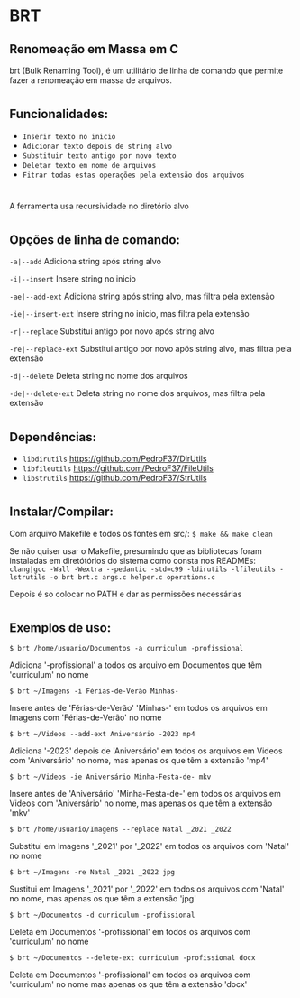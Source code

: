 # BRT
## Renomeação em Massa em C
brt (Bulk Renaming Tool), é um utilitário de linha de comando que permite fazer a renomeação em massa de arquivos.
#
## Funcionalidades:
* `Inserir texto no inicio`
* `Adicionar texto depois de string alvo`
* `Substituir texto antigo por novo texto`
* `Deletar texto em nome de arquivos`
* `Fitrar todas estas operações pela extensão dos arquivos`
#
A ferramenta usa recursividade no diretório alvo
#
## Opções de linha de comando:
`-a|--add` Adiciona string após string alvo

`-i|--insert` Insere string no inicio

`-ae|--add-ext` Adiciona string após string alvo, mas filtra pela extensão

`-ie|--insert-ext` Insere string no inicio, mas filtra pela extensão

`-r|--replace` Substitui antigo por novo após string alvo

`-re|--replace-ext` Substitui antigo por novo após string alvo, mas filtra pela extensão

`-d|--delete` Deleta string no nome dos arquivos

`-de|--delete-ext` Deleta string no nome dos arquivos, mas filtra pela extensão
#
## Dependências:
* `libdirutils`  https://github.com/PedroF37/DirUtils
* `libfileutils`  https://github.com/PedroF37/FileUtils
* `libstrutils`  https://github.com/PedroF37/StrUtils
#
## Instalar/Compilar:
Com arquivo Makefile e todos os fontes em src/:
`$ make && make clean`

Se não quiser usar o Makefile, presumindo que as bibliotecas foram instaladas em diretótórios do sistema como consta nos READMEs:
`clang|gcc -Wall -Wextra --pedantic -std=c99 -ldirutils -lfileutils -lstrutils -o brt brt.c args.c helper.c operations.c`

Depois é so colocar no PATH e dar as permissões necessárias
#
## Exemplos de uso:
`$ brt /home/usuario/Documentos -a curriculum -profissional`

Adiciona '-profissional' a todos os arquivo em Documentos que têm 'curriculum' no nome

`$ brt ~/Imagens -i Férias-de-Verão Minhas-`

Insere antes de 'Férias-de-Verão' 'Minhas-' em todos os arquivos em Imagens com 'Férias-de-Verão' no nome

`$ brt ~/Videos --add-ext Aniversário -2023 mp4`

Adiciona '-2023' depois de 'Aniversário' em todos os arquivos em Videos com 'Aniversário' no nome, mas apenas os que têm a extensão 'mp4'

`$ brt ~/Videos -ie Aniversário Minha-Festa-de- mkv`

Insere antes de 'Aniversário' 'Minha-Festa-de-' em todos os arquivos em Videos com 'Aniversário' no nome, mas apenas os que têm a extensão 'mkv'

`$ brt /home/usuario/Imagens --replace Natal _2021 _2022`

Substitui em Imagens '_2021' por '_2022' em todos os arquivos com 'Natal' no nome

`$ brt ~/Imagens -re Natal _2021 _2022 jpg`

Sustitui em Imagens '_2021' por '_2022' em todos os arquivos com 'Natal' no nome, mas apenas os que têm a extensão 'jpg'

`$ brt ~/Documentos -d curriculum -profissional`

Deleta em Documentos '-profissional' em todos os arquivos com 'curriculum' no nome

`$ brt ~/Documentos --delete-ext curriculum -profissional docx`

 Deleta em Documentos '-profissional' em todos os arquivos com 'curriculum' no nome mas apenas os que têm a extensão 'docx'
